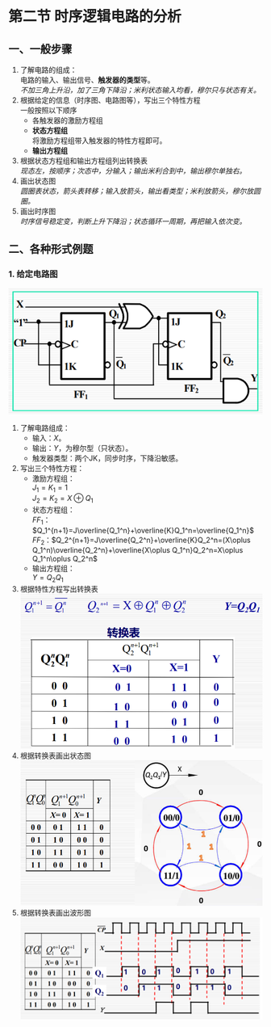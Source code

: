 # 第二节 时序逻辑电路的分析

## 一、一般步骤

1. 了解电路的组成：  
   电路的输入、输出信号、**触发器的类型**等。  
   *不加三角上升沿，加了三角下降沿；米利状态输入均看，穆尔只与状态有关。*
2. 根据给定的信息（时序图、电路图等），写出三个特性方程  
   一般按照以下顺序
   * 各触发器的激励方程组
   * **状态方程组**  
     将激励方程组带入触发器的特性方程即可。
   * **输出方程组**
3. 根据状态方程组和输出方程组列出转换表  
   *现态左，按顺序；次态中，分输入；输出米利合到中，输出穆尔单独右。*
4. 画出状态图  
   *圆圈表状态，箭头表转移；输入放箭头，输出看类型；米利放箭头，穆尔放圆圈。*
5. 画出时序图  
   *时序信号稳定变，判断上升下降沿；状态循环一周期，再把输入依次变。*

## 二、各种形式例题

### 1. 给定电路图

![电路图](images/Sequential_Logic_Circult-2--12-12_22-40-08.png)

1. 了解电路组成：
   * 输入：$X$。
   * 输出：$Y$，为穆尔型（只状态）。
   * 触发器类型：两个JK，同步时序，下降沿敏感。
2. 写出三个特性方程：
   * 激励方程组：  
     $J_1=K_1=1$  
     $J_2=K_2=X\oplus Q_1$
   * 状态方程组：  
     $FF_1$：$Q_1^{n+1}=J\overline{Q_1^n}+\overline{K}Q_1^n=\overline{Q_1^n}$  
     $FF_2$：$Q_2^{n+1}=J\overline{Q_2^n}+\overline{K}Q_2^n=(X\oplus Q_1^n)\overline{Q_2^n}+\overline{X\oplus Q_1^n}Q_2^n=X\oplus Q_1^n\oplus Q_2^n$
   * 输出方程组：  
     $Y=Q_2Q_1$
3. 根据特性方程写出转换表  
   ![例1 转换表](images/Sequential_Logic_Circult-2--12-12_22-52-18.png)
4. 根据转换表画出状态图  
   ![例1 状态图](images/Sequential_Logic_Circult-2--12-12_22-57-56.png)
5. 根据转换表画出波形图  
   ![例1 波形图](images/Sequential_Logic_Circult-2--12-12_23-04-21.png)
